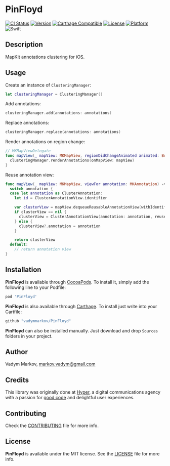 # PinFloyd

[![CI Status](http://img.shields.io/travis/vadymmarkov/PinFloyd.svg?style=flat)](https://travis-ci.org/vadymmarkov/PinFloyd)
[![Version](https://img.shields.io/cocoapods/v/PinFloyd.svg?style=flat)](http://cocoadocs.org/docsets/PinFloyd)
[![Carthage Compatible](https://img.shields.io/badge/Carthage-compatible-4BC51D.svg?style=flat)](https://github.com/Carthage/Carthage)
[![License](https://img.shields.io/cocoapods/l/PinFloyd.svg?style=flat)](http://cocoadocs.org/docsets/PinFloyd)
[![Platform](https://img.shields.io/cocoapods/p/PinFloyd.svg?style=flat)](http://cocoadocs.org/docsets/PinFloyd)
![Swift](https://img.shields.io/badge/%20in-swift%203.0-orange.svg)

## Description

MapKit annotations clustering for iOS.

## Usage
Create an instance of `ClusteringManager`:
```swift
let clusteringManager = ClusteringManager()
```

Add annotations:
```swift
clusteringManager.add(annotations: annotations)
```

Replace annotations:
```swift
clusteringManager.replace(annotations: annotations)
```

Render annotations on region change:
```swift
// MKMapViewDelegate
func mapView(_ mapView: MKMapView, regionDidChangeAnimated animated: Bool) {
  clusteringManager.renderAnnotations(onMapView: mapView)
}
```

Reuse annotation view:
```swift
func mapView(_ mapView: MKMapView, viewFor annotation: MKAnnotation) -> MKAnnotationView? {
  switch annotation {
  case let annotation as ClusterAnnotation:
    let id = ClusterAnnotationView.identifier

    var clusterView = mapView.dequeueReusableAnnotationView(withIdentifier: id)
    if clusterView == nil {
      clusterView = ClusterAnnotationView(annotation: annotation, reuseIdentifier: id)
    } else {
      clusterView?.annotation = annotation
    }

    return clusterView
  default:
    // return annotation view
}
```

## Installation

**PinFloyd** is available through [CocoaPods](http://cocoapods.org). To install
it, simply add the following line to your Podfile:

```ruby
pod 'PinFloyd'
```

**PinFloyd** is also available through [Carthage](https://github.com/Carthage/Carthage).
To install just write into your Cartfile:

```ruby
github "vadymmarkov/PinFloyd"
```

**PinFloyd** can also be installed manually. Just download and drop `Sources` folders in your project.

## Author

Vadym Markov, markov.vadym@gmail.com

## Credits

This library was originally done at [Hyper](http://hyper.no), a digital
communications agency with a passion for [good code](https://github.com/hyperoslo) and delightful user experiences.

## Contributing

Check the [CONTRIBUTING](https://github.com/vadymmarkov/RetroProgress/blob/master/CONTRIBUTING.md) file for more info.

## License

**PinFloyd** is available under the MIT license. See the [LICENSE](https://github.com/vadymmarkov/PinFloyd/blob/master/LICENSE.md) file for more info.
